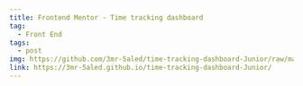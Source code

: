 ```yaml
---
title: Frontend Mentor - Time tracking dashboard
tag:
  - Front End
tags:
  - post
img: https://github.com/3mr-5aled/time-tracking-dashboard-Junior/raw/master/design/desktop-preview.jpg
link: https://3mr-5aled.github.io/time-tracking-dashboard-Junior/
---
```

